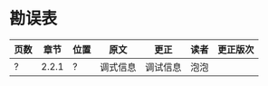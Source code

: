 # 勘误表

页数		| 章节		| 位置				| 原文							| 更正									| 读者							| 更正版次
------- | --------- | ----------------- | ----------------------------- | ------------------------------------- | ----------------------------- | ---------
 ?		| 2.2.1		| ?					| 调式信息						| 调试信息								| 泡泡							| 
